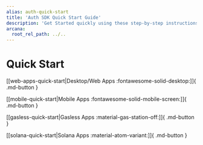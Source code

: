 ```yaml
---
alias: auth-quick-start
title: 'Auth SDK Quick Start Guide'
description: 'Get Started quickly using these step-by-step instructions. Register the Web3 app, obtain a ClientID and then integrate the app with the Arcana Auth SDK.'
arcana:
  root_rel_path: ../..
---
```


# Quick Start

[[web-apps-quick-start|Desktop/Web Apps :fontawesome-solid-desktop:]]{ .md-button }

[[mobile-quick-start|Mobile Apps :fontawesome-solid-mobile-screen:]]{ .md-button }

[[gasless-quick-start|Gasless Apps :material-gas-station-off:]]{ .md-button }

[[solana-quick-start|Solana Apps :material-atom-variant:]]{ .md-button }